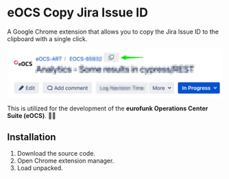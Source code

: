 # eOCS Copy Jira Issue ID

A Google Chrome extension that allows you to copy the Jira Issue ID to the clipboard with a single click.

![screenshot](screenshot.png)

This is utilized for the development of the **eurofunk Operations Center Suite (eOCS)**. 👨‍💻

## Installation

1. Download the source code.
2. Open Chrome extension manager.
3. Load unpacked.